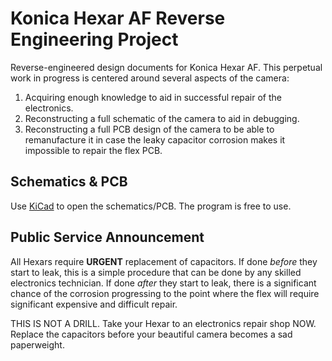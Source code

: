 # Konica Hexar AF Reverse Engineering Project

Reverse-engineered design documents for Konica Hexar AF.
This perpetual work in progress is centered around several aspects of the camera:

1. Acquiring enough knowledge to aid in successful repair of the electronics.
2. Reconstructing a full schematic of the camera to aid in debugging.
3. Reconstructing a full PCB design of the camera to be able to remanufacture it
   in case the leaky capacitor corrosion makes it impossible to repair the flex PCB.

## Schematics & PCB

Use [KiCad](https://www.kicad.org/) to open the schematics/PCB. The program is free to use.

## Public Service Announcement

All Hexars require **URGENT** replacement of capacitors. If done *before* they start to leak,
this is a simple procedure that can be done by any skilled electronics technician.
If done *after* they start to leak, there is a significant chance of the corrosion
progressing to the point where the flex will require significant expensive and difficult repair.

THIS IS NOT A DRILL. Take your Hexar to an electronics repair shop NOW.
Replace the capacitors before your beautiful camera becomes a sad paperweight.
